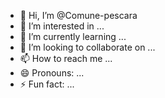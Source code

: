 - 👋 Hi, I’m @Comune-pescara
- 👀 I’m interested in ...
- 🌱 I’m currently learning ...
- 💞️ I’m looking to collaborate on ...
- 📫 How to reach me ...
- 😄 Pronouns: ...
- ⚡ Fun fact: ...

<!---
Comune-pescara/Comune-pescara is a ✨ special ✨ repository because its `README.md` (this file) appears on your GitHub profile.
You can click the Preview link to take a look at your changes.
--->
